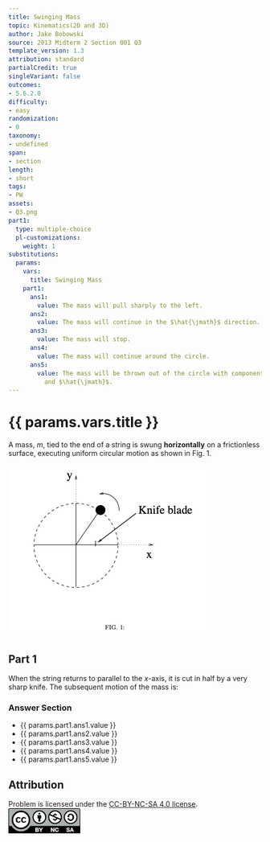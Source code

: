 ```yaml
---
title: Swinging Mass
topic: Kinematics(2D and 3D)
author: Jake Bobowski
source: 2013 Midterm 2 Section 001 Q3
template_version: 1.3
attribution: standard
partialCredit: true
singleVariant: false
outcomes:
- 5.6.2.0
difficulty:
- easy
randomization:
- 0
taxonomy:
- undefined
span:
- section
length:
- short
tags:
- PW
assets:
- Q3.png
part1:
  type: multiple-choice
  pl-customizations:
    weight: 1
substitutions:
  params:
    vars:
      title: Swinging Mass
    part1:
      ans1:
        value: The mass will pull sharply to the left.
      ans2:
        value: The mass will continue in the $\hat{\jmath}$ direction.
      ans3:
        value: The mass will stop.
      ans4:
        value: The mass will continue around the circle.
      ans5:
        value: The mass will be thrown out of the circle with components along $\hat{\imath}$
          and $\hat{\jmath}$.
---
```

# {{ params.vars.title }}
A mass, $m$, tied to the end of a string is swung **horizontally** on a frictionless surface, executing uniform circular motion as shown in Fig. 1.

![Figure 1. Taking one end of the string as the origin of a Cartesian plane, a mass is atatched to the other end and swung anti-clockwise.](Q3.png)

## Part 1

When the string returns to parallel to the $x$-axis, it is cut in half by a very sharp knife. The subsequent motion of the mass is:

### Answer Section

- {{ params.part1.ans1.value }}
- {{ params.part1.ans2.value }}
- {{ params.part1.ans3.value }}
- {{ params.part1.ans4.value }}
- {{ params.part1.ans5.value }}

## Attribution

Problem is licensed under the [CC-BY-NC-SA 4.0 license](https://creativecommons.org/licenses/by-nc-sa/4.0/).<br> ![The Creative Commons 4.0 license requiring attribution-BY, non-commercial-NC, and share-alike-SA license.](https://raw.githubusercontent.com/firasm/bits/master/by-nc-sa.png)